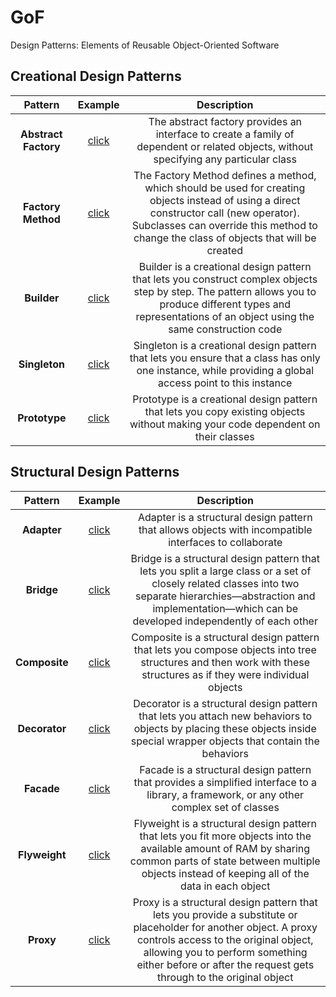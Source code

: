 # GoF
Design Patterns: Elements of Reusable Object-Oriented Software

## Creational Design Patterns

| **Pattern** | **Example** | **Description** |
|:------------:|:------------:|:------------:|
| **Abstract Factory**  |[click](https://github.com/Vaixle/GoF/tree/main/main/creational/abstractFactory)|The abstract factory provides an interface to create a family of dependent or related objects, without specifying any particular class|
| **Factory Method**  |[click](https://github.com/Vaixle/GoF/tree/main/main/creational/factoryMethod)|The Factory Method defines a method, which should be used for creating objects instead of using a direct constructor call (new operator). Subclasses can override this method to change the class of objects that will be created|
| **Builder**  |[click](https://github.com/Vaixle/GoF/tree/main/main/creational/builder)|Builder is a creational design pattern that lets you construct complex objects step by step. The pattern allows you to produce different types and representations of an object using the same construction code|
| **Singleton**  |[click](https://github.com/Vaixle/GoF/tree/main/main/creational/singletone)|Singleton is a creational design pattern that lets you ensure that a class has only one instance, while providing a global access point to this instance|
| **Prototype**  |[click](https://github.com/Vaixle/GoF/tree/main/main/creational/prototype)|Prototype is a creational design pattern that lets you copy existing objects without making your code dependent on their classes|


## Structural Design Patterns

| **Pattern** | **Example** | **Description** |
|:------------:|:------------:|:------------:|
| **Adapter**  |[click](https://github.com/Vaixle/GoF/tree/main/main/structural/adapter)|Adapter is a structural design pattern that allows objects with incompatible interfaces to collaborate|
| **Bridge**  |[click](https://github.com/Vaixle/GoF/tree/main/main/structural/bridge)|Bridge is a structural design pattern that lets you split a large class or a set of closely related classes into two separate hierarchies—abstraction and implementation—which can be developed independently of each other|
| **Composite**  |[click](https://github.com/Vaixle/GoF/tree/main/main/structural/composite)|Composite is a structural design pattern that lets you compose objects into tree structures and then work with these structures as if they were individual objects|
| **Decorator**  |[click](https://github.com/Vaixle/GoF/tree/main/main/structural/decorator)|Decorator is a structural design pattern that lets you attach new behaviors to objects by placing these objects inside special wrapper objects that contain the behaviors|
| **Facade**  |[click](https://github.com/Vaixle/GoF/tree/main/main/structural/facade)|Facade is a structural design pattern that provides a simplified interface to a library, a framework, or any other complex set of classes|
| **Flyweight**  |[click](https://github.com/Vaixle/GoF/tree/main/main/structural/flyweight)|Flyweight is a structural design pattern that lets you fit more objects into the available amount of RAM by sharing common parts of state between multiple objects instead of keeping all of the data in each object|
| **Proxy**  |[click](https://github.com/Vaixle/GoF/tree/main/main/structural/proxy)|Proxy is a structural design pattern that lets you provide a substitute or placeholder for another object. A proxy controls access to the original object, allowing you to perform something either before or after the request gets through to the original object|
